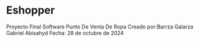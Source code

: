 # Eshopper
Proyecto Final
Software Punto De Venta De Ropa 
Creado por:Barrza Galarza Gabriel Abisahyd 
Fecha: 28 de octubre de 2024
